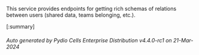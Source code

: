 






This service provides endpoints for getting rich schemas of relations between users (shared data, teams belonging, etc.).

[:summary]

###### Auto generated by Pydio Cells Enterprise Distribution v4.4.0-rc1 on 21-Mar-2024
